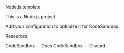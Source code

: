 Node.js template

This is a Node.js project.

Add your configuration to optimize it for CodeSandbox.

Resources

CodeSandbox — Docs
CodeSandbox — Discord
